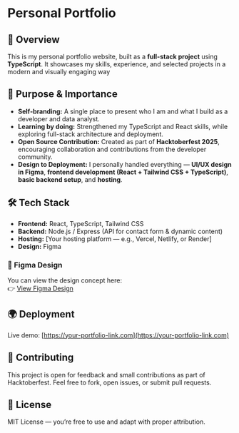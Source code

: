 # Personal Portfolio
## 🚀 Overview
This is my personal portfolio website, built as a **full-stack project** using **TypeScript**. It showcases my skills, experience, and selected projects in a modern and visually engaging way

## 🎯 Purpose & Importance
- **Self-branding:** A single place to present who I am and what I build as a developer and data analyst.
- **Learning by doing:** Strengthened my TypeScript and React skills, while exploring full-stack architecture and deployment.
- **Open Source Contribution:** Created as part of **Hacktoberfest 2025**, encouraging collaboration and contributions from the developer community.
- **Design to Deployment:** I personally handled everything — **UI/UX design in Figma**, **frontend development (React + Tailwind CSS + TypeScript)**, **basic backend setup**, and **hosting**.

## 🛠️ Tech Stack
- **Frontend:** React, TypeScript, Tailwind CSS
- **Backend:** Node.js / Express (API for contact form & dynamic content)
- **Hosting:** [Your hosting platform — e.g., Vercel, Netlify, or Render]
- **Design:** Figma

### 🎨 Figma Design
You can view the design concept here:  
👉 [View Figma Design](https://www.figma.com/design/dLAPyvCgIa075WnuQ9D5gw/my_portfolio?node-id=49-105&t=bcaJJdIOnGPvlUzs-0)

## 🌍 Deployment
Live demo: [https://your-portfolio-link.com](https://your-portfolio-link.com)

## 🤝 Contributing
This project is open for feedback and small contributions as part of Hacktoberfest. Feel free to fork, open issues, or submit pull requests.

## 📜 License
MIT License — you’re free to use and adapt with proper attribution.
